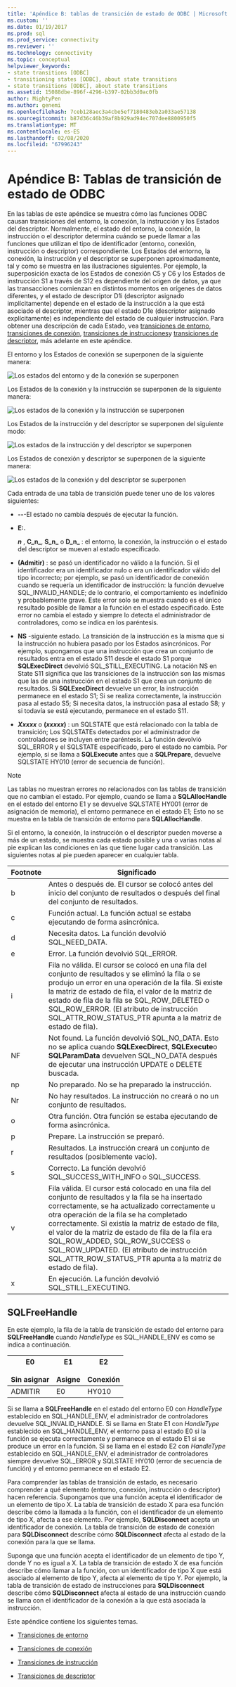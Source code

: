 ```yaml
---
title: 'Apéndice B: tablas de transición de estado de ODBC | Microsoft Docs'
ms.custom: ''
ms.date: 01/19/2017
ms.prod: sql
ms.prod_service: connectivity
ms.reviewer: ''
ms.technology: connectivity
ms.topic: conceptual
helpviewer_keywords:
- state transitions [ODBC]
- transitioning states [ODBC], about state transitions
- state transitions [ODBC], about state transitions
ms.assetid: 15088dbe-896f-4296-b397-02bb3d0ac0fb
author: MightyPen
ms.author: genemi
ms.openlocfilehash: 7ceb128aec3a4cbe5ef7180483eb2a033ae57138
ms.sourcegitcommit: b87d36c46b39af8b929ad94ec707dee8800950f5
ms.translationtype: MT
ms.contentlocale: es-ES
ms.lasthandoff: 02/08/2020
ms.locfileid: "67996243"
---
```

# <a name="appendix-b-odbc-state-transition-tables"></a>Apéndice B: Tablas de transición de estado de ODBC
En las tablas de este apéndice se muestra cómo las funciones ODBC causan transiciones del entorno, la conexión, la instrucción y los Estados del descriptor. Normalmente, el estado del entorno, la conexión, la instrucción o el descriptor determina cuándo se puede llamar a las funciones que utilizan el tipo de identificador (entorno, conexión, instrucción o descriptor) correspondiente. Los Estados del entorno, la conexión, la instrucción y el descriptor se superponen aproximadamente, tal y como se muestra en las ilustraciones siguientes. Por ejemplo, la superposición exacta de los Estados de conexión C5 y C6 y los Estados de instrucción S1 a través de S12 es dependiente del origen de datos, ya que las transacciones comienzan en distintos momentos en orígenes de datos diferentes, y el estado de descriptor D1i (descriptor asignado implícitamente) depende en el estado de la instrucción a la que está asociado el descriptor, mientras que el estado D1e (descriptor asignado explícitamente) es independiente del estado de cualquier instrucción. Para obtener una descripción de cada Estado, vea [transiciones de entorno](../../../odbc/reference/appendixes/environment-transitions.md), [transiciones de conexión](../../../odbc/reference/appendixes/connection-transitions.md), [transiciones de instrucciones](../../../odbc/reference/appendixes/statement-transitions.md)y [transiciones de descriptor](../../../odbc/reference/appendixes/descriptor-transitions.md), más adelante en este apéndice.  
  
 El entorno y los Estados de conexión se superponen de la siguiente manera:  
  
 ![Los estados del entorno y de la conexión se superponen](../../../odbc/reference/appendixes/media/app01.gif "app01")  
  
 Los Estados de la conexión y la instrucción se superponen de la siguiente manera:  
  
 ![Los estados de la conexión y la instrucción se superponen](../../../odbc/reference/appendixes/media/app02.gif "app02")  
  
 Los Estados de la instrucción y del descriptor se superponen del siguiente modo:  
  
 ![Los estados de la instrucción y del descriptor se superponen](../../../odbc/reference/appendixes/media/app03.gif "app03")  
  
 Los Estados de conexión y descriptor se superponen de la siguiente manera:  
  
 ![Los estados de la conexión y del descriptor se superponen](../../../odbc/reference/appendixes/media/app04.gif "app04")  
  
 Cada entrada de una tabla de transición puede tener uno de los valores siguientes:  
  
-   **--**-El estado no cambia después de ejecutar la función.  
  
-   **E:.**  

     **_n_** , **C_n_**, **S_n_** o **D_n_** : el entorno, la conexión, la instrucción o el estado del descriptor se mueven al estado especificado.  
 
-   **(Admitir)** : se pasó un identificador no válido a la función. Si el identificador era un identificador nulo o era un identificador válido del tipo incorrecto; por ejemplo, se pasó un identificador de conexión cuando se requería un identificador de instrucción: la función devuelve SQL_INVALID_HANDLE; de lo contrario, el comportamiento es indefinido y probablemente grave. Este error solo se muestra cuando es el único resultado posible de llamar a la función en el estado especificado. Este error no cambia el estado y siempre lo detecta el administrador de controladores, como se indica en los paréntesis.  
  
-   **NS** -siguiente estado. La transición de la instrucción es la misma que si la instrucción no hubiera pasado por los Estados asincrónicos. Por ejemplo, supongamos que una instrucción que crea un conjunto de resultados entra en el estado S11 desde el estado S1 porque **SQLExecDirect** devolvió SQL_STILL_EXECUTING. La notación NS en State S11 significa que las transiciones de la instrucción son las mismas que las de una instrucción en el estado S1 que crea un conjunto de resultados. Si **SQLExecDirect** devuelve un error, la instrucción permanece en el estado S1; Si se realiza correctamente, la instrucción pasa al estado S5; Si necesita datos, la instrucción pasa al estado S8; y si todavía se está ejecutando, permanece en el estado S11.  

-   **_Xxxxx_** o **(*xxxxx*)** : un SQLSTATE que está relacionado con la tabla de transición; Los SQLSTATEs detectados por el administrador de controladores se incluyen entre paréntesis. La función devolvió SQL_ERROR y el SQLSTATE especificado, pero el estado no cambia. Por ejemplo, si se llama a **SQLExecute** antes que a **SQLPrepare**, devuelve SQLSTATE HY010 (error de secuencia de función).  

> [!NOTE]  
>  Las tablas no muestran errores no relacionados con las tablas de transición que no cambian el estado. Por ejemplo, cuando se llama a **SQLAllocHandle** en el estado del entorno E1 y se devuelve SQLSTATE HY001 (error de asignación de memoria), el entorno permanece en el estado E1; Esto no se muestra en la tabla de transición de entorno para **SQLAllocHandle**.  
  
 Si el entorno, la conexión, la instrucción o el descriptor pueden moverse a más de un estado, se muestra cada estado posible y una o varias notas al pie explican las condiciones en las que tiene lugar cada transición. Las siguientes notas al pie pueden aparecer en cualquier tabla.  
  
|Footnote|Significado|  
|--------------|-------------|  
|b|Antes o después de. El cursor se colocó antes del inicio del conjunto de resultados o después del final del conjunto de resultados.|  
|c|Función actual. La función actual se estaba ejecutando de forma asincrónica.|  
|d|Necesita datos. La función devolvió SQL_NEED_DATA.|  
|e|Error. La función devolvió SQL_ERROR.|  
|i|Fila no válida. El cursor se colocó en una fila del conjunto de resultados y se eliminó la fila o se produjo un error en una operación de la fila. Si existe la matriz de estado de fila, el valor de la matriz de estado de fila de la fila se SQL_ROW_DELETED o SQL_ROW_ERROR. (El atributo de instrucción SQL_ATTR_ROW_STATUS_PTR apunta a la matriz de estado de fila).|  
|NF|Not found. La función devolvió SQL_NO_DATA. Esto no se aplica cuando **SQLExecDirect**, **SQLExecute**o **SQLParamData** devuelven SQL_NO_DATA después de ejecutar una instrucción UPDATE o DELETE buscada.|  
|np|No preparado. No se ha preparado la instrucción.|  
|Nr|No hay resultados. La instrucción no creará o no un conjunto de resultados.|  
|o|Otra función. Otra función se estaba ejecutando de forma asincrónica.|  
|p|Prepare. La instrucción se preparó.|  
|r|Resultados. La instrucción creará un conjunto de resultados (posiblemente vacío).|  
|s|Correcto. La función devolvió SQL_SUCCESS_WITH_INFO o SQL_SUCCESS.|  
|v|Fila válida. El cursor está colocado en una fila del conjunto de resultados y la fila se ha insertado correctamente, se ha actualizado correctamente u otra operación de la fila se ha completado correctamente. Si existía la matriz de estado de fila, el valor de la matriz de estado de fila de la fila era SQL_ROW_ADDED, SQL_ROW_SUCCESS o SQL_ROW_UPDATED. (El atributo de instrucción SQL_ATTR_ROW_STATUS_PTR apunta a la matriz de estado de fila).|  
|x|En ejecución. La función devolvió SQL_STILL_EXECUTING.|  
  
## <a name="sqlfreehandle"></a>SQLFreeHandle  
 En este ejemplo, la fila de la tabla de transición de estado del entorno para **SQLFreeHandle** cuando *HandleType* es SQL_HANDLE_ENV es como se indica a continuación.  
  
|E0<br /><br /> Sin asignar|E1<br /><br /> Asigne|E2<br /><br /> Conexión|  
|------------------------|----------------------|-----------------------|  
|ADMITIR|E0|HY010|  
  
 Si se llama a **SQLFreeHandle** en el estado del entorno E0 con *HandleType* establecido en SQL_HANDLE_ENV, el administrador de controladores devuelve SQL_INVALID_HANDLE. Si se llama en State E1 con *HandleType* establecido en SQL_HANDLE_ENV, el entorno pasa al estado E0 si la función se ejecuta correctamente y permanece en el estado E1 si se produce un error en la función. Si se llama en el estado E2 con *HandleType* establecido en SQL_HANDLE_ENV, el administrador de controladores siempre devuelve SQL_ERROR y SQLSTATE HY010 (error de secuencia de función) y el entorno permanece en el estado E2.  
  
 Para comprender las tablas de transición de estado, es necesario comprender a qué elemento (entorno, conexión, instrucción o descriptor) hacen referencia. Supongamos que una función acepta el identificador de un elemento de tipo X. La tabla de transición de estado X para esa función describe cómo la llamada a la función, con el identificador de un elemento de tipo X, afecta a ese elemento. Por ejemplo, **SQLDisconnect** acepta un identificador de conexión. La tabla de transición de estado de conexión para **SQLDisconnect** describe cómo **SQLDisconnect** afecta al estado de la conexión para la que se llama.  
  
 Suponga que una función acepta el identificador de un elemento de tipo Y, donde Y no es igual a X. La tabla de transición de estado X de esa función describe cómo llamar a la función, con un identificador de tipo X que está asociado al elemento de tipo Y, afecta al elemento de tipo Y. Por ejemplo, la tabla de transición de estado de instrucciones para **SQLDisconnect** describe cómo **SQLDisconnect** afecta al estado de una instrucción cuando se llama con el identificador de la conexión a la que está asociada la instrucción.  
  
 Este apéndice contiene los siguientes temas.  
  
-   [Transiciones de entorno](../../../odbc/reference/appendixes/environment-transitions.md)  
  
-   [Transiciones de conexión](../../../odbc/reference/appendixes/connection-transitions.md)  
  
-   [Transiciones de instrucción](../../../odbc/reference/appendixes/statement-transitions.md)  
  
-   [Transiciones de descriptor](../../../odbc/reference/appendixes/descriptor-transitions.md)
